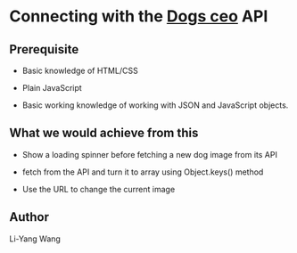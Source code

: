 # Connecting with the [Dogs ceo](https://dog.ceo/api/breeds/list/) API

## Prerequisite

- Basic knowledge of HTML/CSS

- Plain JavaScript

- Basic working knowledge of working with JSON and JavaScript objects.

## What we would achieve from this

- Show a loading spinner before fetching a new dog image from its API

- fetch from the API and turn it to array using Object.keys() method

- Use the URL to change the current image

## Author

Li-Yang Wang
